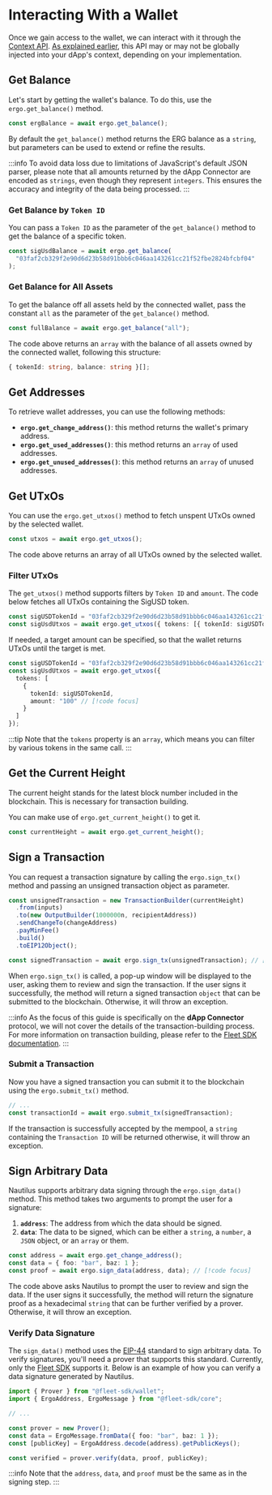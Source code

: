 # Interacting With a Wallet

Once we gain access to the wallet, we can interact with it through the [Context API](/dapp-connector/api-overview#context-api). [As explained earlier](wallet-connection#avoid-globally-instantiating-of-the-ergo-object), this API may or may not be globally injected into your dApp's context, depending on your implementation.

## Get Balance

Let's start by getting the wallet's balance. To do this, use the `ergo.get_balance()` method.

```ts
const ergBalance = await ergo.get_balance();
```

By default the `get_balance()` method returns the ERG balance as a `string`, but parameters can be used to extend or refine the results.

:::info
To avoid data loss due to limitations of JavaScript's default JSON parser, please note that all amounts returned by the dApp Connector are encoded as `strings`, even though they represent `integers`. This ensures the accuracy and integrity of the data being processed.
:::

### Get Balance by `Token ID`

You can pass a `Token ID` as the parameter of the `get_balance()` method to get the balance of a specific token.

```ts
const sigUsdBalance = await ergo.get_balance(
  "03faf2cb329f2e90d6d23b58d91bbb6c046aa143261cc21f52fbe2824bfcbf04"
);
```

### Get Balance for All Assets

To get the balance off all assets held by the connected wallet, pass the constant `all` as the parameter of the `get_balance()` method.

```ts
const fullBalance = await ergo.get_balance("all");
```

The code above returns an `array` with the balance of all assets owned by the connected wallet, following this structure:

```ts
{ tokenId: string, balance: string }[];
```

## Get Addresses

To retrieve wallet addresses, you can use the following methods:

- **`ergo.get_change_address()`**: this method returns the wallet's primary address.
- **`ergo.get_used_addresses()`**: this method returns an `array` of used addresses.
- **`ergo.get_unused_addresses()`**: this method returns an `array` of unused addresses.

## Get UTxOs

You can use the `ergo.get_utxos()` method to fetch unspent UTxOs owned by the selected wallet.

```ts
const utxos = await ergo.get_utxos();
```

The code above returns an array of all UTxOs owned by the selected wallet.

### Filter UTxOs

The `get_utxos()` method supports filters by `Token ID` and `amount`. The code below fetches all UTxOs containing the SigUSD token.

```ts
const sigUSDTokenId = "03faf2cb329f2e90d6d23b58d91bbb6c046aa143261cc21f52fbe2824bfcbf04";
const sigUsdUtxos = await ergo.get_utxos({ tokens: [{ tokenId: sigUSDTokenId }] }); // [!code focus]
```

If needed, a target amount can be specified, so that the wallet returns UTxOs until the target is met.

```ts
const sigUSDTokenId = "03faf2cb329f2e90d6d23b58d91bbb6c046aa143261cc21f52fbe2824bfcbf04";
const sigUsdUtxos = await ergo.get_utxos({
  tokens: [
    {
      tokenId: sigUSDTokenId,
      amount: "100" // [!code focus]
    }
  ]
});
```

:::tip
Note that the `tokens` property is an `array`, which means you can filter by various tokens in the same call.
:::

## Get the Current Height

The current height stands for the latest block number included in the blockchain. This is necessary for transaction building.

You can make use of `ergo.get_current_height()` to get it.

```ts
const currentHeight = await ergo.get_current_height();
```

## Sign a Transaction

You can request a transaction signature by calling the `ergo.sign_tx()` method and passing an unsigned transaction object as parameter.

```ts
const unsignedTransaction = new TransactionBuilder(currentHeight)
  .from(inputs)
  .to(new OutputBuilder(1000000n, recipientAddress))
  .sendChangeTo(changeAddress)
  .payMinFee()
  .build()
  .toEIP12Object();

const signedTransaction = await ergo.sign_tx(unsignedTransaction); // [!code focus]
```

When `ergo.sign_tx()` is called, a pop-up window will be displayed to the user, asking them to review and sign the transaction. If the user signs it successfully, the method will return a signed transaction `object` that can be submitted to the blockchain. Otherwise, it will throw an exception.

:::info
As the focus of this guide is specifically on the **dApp Connector** protocol, we will not cover the details of the transaction-building process. For more information on transaction building, please refer to the [Fleet SDK documentation](https://fleet-sdk.github.io/docs/transaction-building).
:::

### Submit a Transaction

Now you have a signed transaction you can submit it to the blockchain using the `ergo.submit_tx()` method.

```ts
// ...
const transactionId = await ergo.submit_tx(signedTransaction);
```

If the transaction is successfully accepted by the mempool, a `string` containing the `Transaction ID` will be returned otherwise, it will throw an exception.

## Sign Arbitrary Data

Nautilus supports arbitrary data signing through the `ergo.sign_data()` method. This method takes two arguments to prompt the user for a signature:

1. **`address`**: The address from which the data should be signed.
2. **`data`**: The data to be signed, which can be either a `string`, a `number`, a `JSON` object, or an `array` or them.

```ts
const address = await ergo.get_change_address();
const data = { foo: "bar", baz: 1 };
const proof = await ergo.sign_data(address, data); // [!code focus]
```

The code above asks Nautilus to prompt the user to review and sign the data. If the user signs it successfully, the method will return the signature proof as a hexadecimal `string` that can be further verified by a prover. Otherwise, it will throw an exception.

### Verify Data Signature

The `sign_data()` method uses the [EIP-44](https://github.com/ergoplatform/eips/blob/master/eip-0044.md) standard to sign arbitrary data. To verify signatures, you'll need a prover that supports this standard. Currently, only the [Fleet SDK](https://github.com/fleet-sdk/fleet) supports it. Below is an example of how you can verify a data signature generated by Nautilus.

```ts
import { Prover } from "@fleet-sdk/wallet";
import { ErgoAddress, ErgoMessage } from "@fleet-sdk/core";

// ...

const prover = new Prover();
const data = ErgoMessage.fromData({ foo: "bar", baz: 1 });
const [publicKey] = ErgoAddress.decode(address).getPublicKeys();

const verified = prover.verify(data, proof, publicKey);
```

:::info
Note that the `address`, `data`, and `proof` must be the same as in the signing step.
:::
